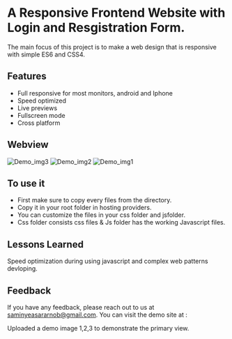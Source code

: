 
# A Responsive Frontend Website with Login and Resgistration Form.

The main focus of this project is to make a web design that is responsive with simple ES6 and CSS4.


## Features

- Full responsive for most monitors, android and Iphone
- Speed optimized
- Live previews
- Fullscreen mode
- Cross platform

## Webview

![Demo_img3](https://github.com/SaminKirigaya/Frontenddesign_for_creative_login_reg_form.github.io/assets/104618775/1e901435-e5e5-4e36-9687-cc5b271c069f)
![Demo_img2](https://github.com/SaminKirigaya/Frontenddesign_for_creative_login_reg_form.github.io/assets/104618775/b59d5989-788e-4026-9edf-771c89608296)
![Demo_img1](https://github.com/SaminKirigaya/Frontenddesign_for_creative_login_reg_form.github.io/assets/104618775/28132885-9184-4866-b388-ae4e8902161b)

## To use it 

- First make sure to copy every files from the directory.
- Copy it in your root folder in hosting providers.
- You can customize the files in your css folder and jsfolder.
- Css folder consists css files & Js folder has the working Javascript files.



## Lessons Learned

Speed optimization during using javascript and complex web patterns devloping.


## Feedback

If you have any feedback, please reach out to us at saminyeasararnob@gmail.com.
You can visit the demo site at :

Uploaded a demo image 1,2,3 to demonstrate the primary view.



